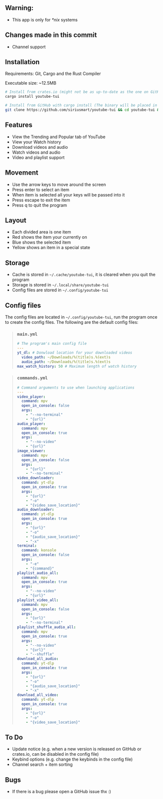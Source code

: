 ## Warning:
* This app is only for *\*nix* systems

## Changes made in this commit
* Channel support

## Installation
Requirements: Git, Cargo and the Rust Compiler

Executable size: ~12.5MB

```bash
# Install from crates.io (might not be as up-to-date as the one on GitHub)
cargo install youtube-tui
```

```bash
# Install from GitHub with cargo install (The binary will be placed in ~/.cargo/bin, and can be called with `youtube-tui`)
git clone https://github.com/siriusmart/youtube-tui && cd youtube-tui && cargo install --path . && cd .. && rm -rf youtube-tui
```

## Features
* View the Trending and Popular tab of YouTube
* View your Watch history
* Download videos and audio
* Watch videos and audio
* Video and playlist support

## Movement
* Use the arrow keys to move around the screen
* Press enter to select an item
* When item is selected all your keys will be passed into it
* Press escape to exit the item
* Press q to quit the program

## Layout
* Each divided area is one item
* Red shows the item your currently on
* Blue shows the selected item
* Yellow shows an item in a special state

## Storage
* Cache is stored in `~/.cache/youtube-tui`, it is cleared when you quit the program
* Storage is stored in `~/.local/share/youtube-tui`
* Config files are stored in `~/.config/youtube-tui`

## Config files
The config files are located in `~/.config/youtube-tui`, run the program once to create the config files. The following are the default config files:

> ### `main.yml`
> ```yaml
> # The program's main config file
> ---
> yt_dl: # Donwload location for your downloaded videos
>   video_path: ~/Downloads/%(title)s.%(ext)s
>   audio_path: ~/Downloads/%(title)s.%(ext)s
> max_watch_history: 50 # Maximum length of watch history
> ```

> ### `commands.yml`
> ```yaml
> # Command arguments to use when launching applications
> ---
> video_player:
>   command: mpv
>   open_in_console: false
>   args:
>     - "--no-terminal"
>     - "{url}"
> audio_player:
>   command: mpv
>   open_in_console: true
>   args:
>     - "--no-video"
>     - "{url}"
> image_viewer:
>   command: mpv
>   open_in_console: false
>   args:
>     - "{url}"
>     - "--no-terminal"
> video_downloader:
>   command: yt-dlp
>   open_in_console: true
>   args:
>     - "{url}"
>     - "-o"
>     - "{video_save_location}"
> audio_downloader:
>   command: yt-dlp
>   open_in_console: true
>   args:
>     - "{url}"
>     - "-o"
>     - "{audio_save_location}"
>     - "-x"
> terminal:
>   command: konsole
>   open_in_console: false
>   args:
>     - "-e"
>     - "{command}"
> playlist_audio_all:
>   command: mpv
>   open_in_console: true
>   args:
>     - "--no-video"
>     - "{url}"
> playlist_video_all:
>   command: mpv
>   open_in_console: false
>   args:
>     - "{url}"
>     - "--no-terminal"
> playlist_shuffle_audio_all:
>   command: mpv
>   open_in_console: true
>   args:
>     - "--no-video"
>     - "{url}"
>     - "--shuffle"
> download_all_audio:
>   command: yt-dlp
>   open_in_console: true
>   args:
>     - "{url}"
>     - "-o"
>     - "{audio_save_location}"
>     - "-x"
> download_all_video:
>   command: yt-dlp
>   open_in_console: true
>   args:
>     - "{url}"
>     - "-o"
>     - "{video_save_location}"
> ```
## To Do
* Update notice (e.g. when a new version is released on GitHub or crates.io, can be disabled in the config file)
* Keybind options (e.g. change the keybinds in the config file)
* Channel search + item sorting

## Bugs
* If there is a bug please open a GitHub issue thx :)